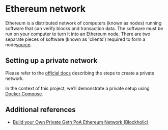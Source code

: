 # Ethereum network

Ethereum is a distributed network of computers (known as nodes) running software that can verify blocks and transaction data. The software must be run on your computer to turn it into an Ethereum node. There are two separate pieces of software (known as 'clients') required to form a node[source](https://ethereum.org/en/developers/docs/nodes-and-clients/).
 
## Setting up a private network

Please refer to the [official docs](https://geth.ethereum.org/docs/fundamentals/private-network) describing the steps to create a private network.

In the context of this project, we'll demonstrate a private setup using [Docker Compose](../deployments/private/docker-compose.yaml).

## Additional references

* [Build your Own Private Geth PoA Ethereum Network (Blockholic)](https://www.youtube.com/watch?v=pz7-JGG6T2Y&list=PLkM0MH7Grb25poKEiId5pEQg-OzLQRNM4)